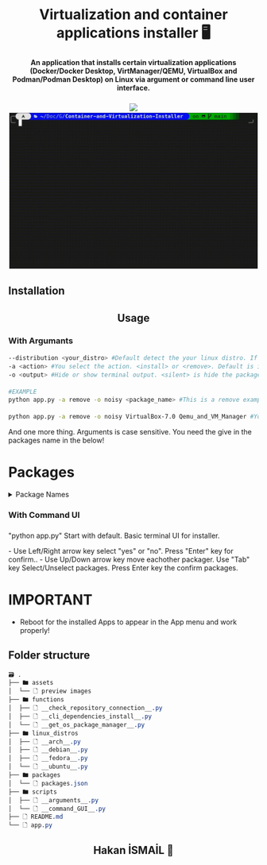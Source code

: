 <h1 align="center">Virtualization and container applications installer 🖥️</h1>

###

<h4 align="center">An application that installs certain virtualization applications (Docker/Docker Desktop, VirtManager/QEMU, VirtualBox and Podman/Podman Desktop) on Linux via argument or command line user interface.</h4>

###

<div align="center">
  <img src="./assets/arguments.gif" style="width: 500px; height: auto:">
  <img src="./assets/Command_gui.gif" style="width: 500px; height: auto;">
</div>

###

<h2 align="left">Installation</h2>

###

<h2 align="center">Usage</h2>

###

<h3 align="left">With Argumants</h3>

```bash
--distribution <your_distro> #Default detect the your linux distro. If you want to another disto use this.
-a <action> #You select the action. <install> or <remove>. Default is install.
-o <output> #Hide or show terminal output. <silent> is hide the package manager and other outputs. <noisy> is show the terminal output. Default is <silent>.

#EXAMPLE
python app.py -a remove -o noisy <package_name> #This is a remove example.

python app.py -a remove -o noisy VirtualBox-7.0 Qemu_and_VM_Manager #You can use more than one package. Like this.
```

<p align="left">And one more thing. Arguments is case sensitive. You need the give in the packages name in the below!</p>

# Packages

<details><summary>Package Names</summary>

- Package names in the json and packages

```css
🗃 .
├── 📦 My_Apps
│  ├── 🗋 Visual Studio Code
│  └── 🗋 Github Desktop
├── 📦 VirtualBox-7.0
│  ├── 🗋 VirtualBox 7.0
│  └── 🗋 Virtual Box Extensions
├── 📦 Qemu_and_VM_Manager
│  ├── 🗋 QEMU
│  └── 🗋 Virtual Machine Manager
├── 📦 Docker_CLI_and_Docker_Desktop
│  ├── 🗋 Docker CLI
│  └── 🗋 Docker Desktop
└── 📦 Podman_and_Podman_Desktop
   ├── 🗋 Podman CLI
   └── 🗋 Podman Desktop
```

</details>

###

<h3 align="left">With Command UI</h3>

###

<p align="left">"python app.py" Start with default. Basic terminal UI for installer. </p>
- Use Left/Right arrow key select "yes" or "no". Press "Enter" key for confirm..
- Use Up/Down arrow key move eachother packager. Use "Tab" key Select/Unselect packages. Press Enter key the confirm packages.

###

# IMPORTANT
- Reboot for the installed Apps to appear in the App menu and work properly!

## Folder structure

```css
🗃 .
├── 🖿 assets
│  └── 🗋 preview images
├── 🖿 functions
│  ├── 🗋 __check_repository_connection__.py
│  ├── 🗋 __cli_dependencies_install__.py
│  └── 🗋 __get_os_package_manager__.py
├── 🖿 linux_distros
│  ├── 🗋 __arch__.py
│  ├── 🗋 __debian__.py
│  ├── 🗋 __fedora__.py
│  └── 🗋 __ubuntu__.py
├── 🖿 packages
│  └── 🗋 packages.json
├── 🖿 scripts
│  ├── 🗋 __arguments__.py
│  └── 🗋 __command_GUI__.py
├── 🗋 README.md
└── 🗋 app.py

```

<h2 align="center">Hakan İSMAİL 💙</h2>

###
